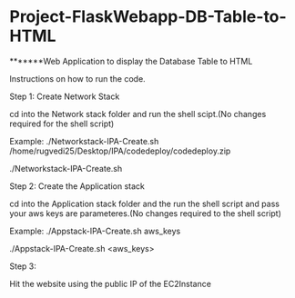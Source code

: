 # Project-FlaskWebapp-DB-Table-to-HTML

*******Web Application to display the Database Table to HTML

Instructions on how to run the code.

Step 1: Create Network Stack

cd into the  Network stack folder and run the shell scipt.(No changes required for the shell script)

Example: 
./Networkstack-IPA-Create.sh /home/rugvedi25/Desktop/IPA/codedeploy/codedeploy.zip

./Networkstack-IPA-Create.sh <Path to the codedeploy.zip>       
    

Step 2: Create the Application stack

cd into the Application stack folder and the run the shell script and pass your aws keys are parameteres.(No changes required to the shell script)

Example:
./Appstack-IPA-Create.sh aws_keys

./Appstack-IPA-Create.sh <aws_keys>

Step 3: 

Hit the website using the public IP of the EC2Instance
